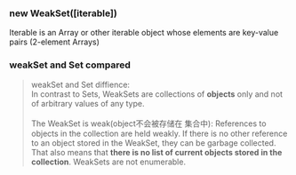 ### new WeakSet([iterable])

Iterable is an Array or other iterable object whose elements are key-value pairs (2-element Arrays)


### weakSet and Set compared

> weakSet and Set diffience:<br>
In contrast to Sets, WeakSets are collections of <b>objects</b> only and not of arbitrary values of any type.<br><br>
The WeakSet is weak(object不会被存储在 集合中): References to objects in the collection are held weakly. If there is no other reference to an object stored in the WeakSet, they can be garbage collected. That also means that <b>there is no list of current objects stored in the collection</b>. WeakSets are not enumerable.
